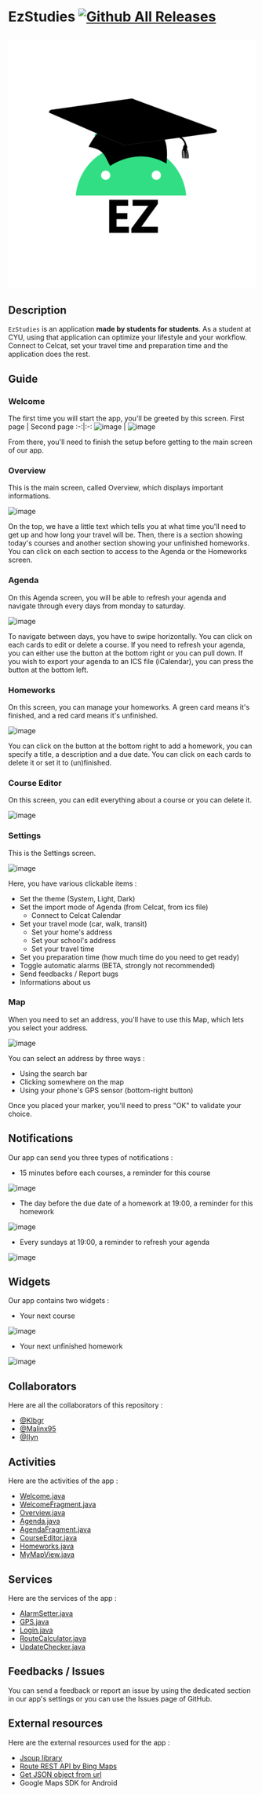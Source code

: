 # EzStudies [![Github All Releases](https://img.shields.io/github/downloads/Klbgr/EzStudies/latest/total.svg)](https://github.com/Klbgr/EzStudies/releases/latest)

![logo](./app/src/main/res/drawable/logo.png)
------
## Description

`EzStudies` is an application **made by students for students**. As a student at CYU, using that application can optimize your lifestyle and your workflow. Connect to Celcat, set your travel time and preparation time and the application does the rest.

## Guide

### Welcome

The first time you will start the app, you'll be greeted by this screen.
First page | Second page
:-:|:-:
![image](https://user-images.githubusercontent.com/43754408/150011406-273ac930-2279-47c8-8fe0-540f679bc267.png) | ![image](https://user-images.githubusercontent.com/43754408/150011424-b4153aea-52ad-4d9a-8b43-78662c22289c.png)

From there, you'll need to finish the setup before getting to the main screen of our app.

### Overview

This is the main screen, called Overview, which displays important informations.

![image](https://user-images.githubusercontent.com/43754408/150016616-0622a96b-346b-42e1-bc68-8089c67275b6.png)

On the top, we have a little text which tells you at what time you'll need to get up and how long your travel will be.
Then, there is a section showing today's courses and another section showing your unfinished homeworks.
You can click on each section to access to the Agenda or the Homeworks screen.

### Agenda

On this Agenda screen, you will be able to refresh your agenda and navigate through every days from monday to saturday.

![image](https://user-images.githubusercontent.com/43754408/150015996-3b5890ac-0c15-4867-803f-a4de3e4adc85.png)

To navigate between days, you have to swipe horizontally.
You can click on each cards to edit or delete a course.
If you need to refresh your agenda, you can either use the button at the bottom right or you can pull down.
If you wish to export your agenda to an ICS file (iCalendar), you can press the button at the bottom left.

### Homeworks

On this screen, you can manage your homeworks. A green card means it's finished, and a red card means it's unfinished.

![image](https://user-images.githubusercontent.com/43754408/150017086-f190257f-594f-4660-938e-76ca1f964709.png)

You can click on the button at the bottom right to add a homework, you can specify a title, a description and a due date.
You can click on each cards to delete it or set it to (un)finished.

### Course Editor

On this screen, you can edit everything about a course or you can delete it.

![image](https://user-images.githubusercontent.com/43754408/150020449-7ae1642f-defa-45aa-ba95-2b20cac0abbb.png)

### Settings

This is the Settings screen.

![image](https://user-images.githubusercontent.com/43754408/150014632-a1cfa32f-3b23-4a5d-998b-f04714877496.png)

Here, you have various clickable items :
- Set the theme (System, Light, Dark)
- Set the import mode of Agenda (from Celcat, from ics file)
  - Connect to Celcat Calendar
- Set your travel mode (car, walk, transit)
  - Set your home's address
  - Set your school's address
  - Set your travel time
- Set you preparation time (how much time do you need to get ready)
- Toggle automatic alarms (BETA, strongly not recommended)
- Send feedbacks / Report bugs
- Informations about us

### Map

When you need to set an address, you'll have to use this Map, which lets you select your address.

![image](https://user-images.githubusercontent.com/43754408/150014164-fe089928-0fa4-451e-a49b-eff5d61d54ae.png)

You can select an address by three ways :
- Using the search bar
- Clicking somewhere on the map
- Using your phone's GPS sensor (bottom-right button)

Once you placed your marker, you'll need to press "OK" to validate your choice.

## Notifications

Our app can send you three types of notifications :
- 15 minutes before each courses, a reminder for this course

![image](https://user-images.githubusercontent.com/43754408/150019973-3c59a98e-26f4-476d-98df-edc719ed31ad.png)

- The day before the due date of a homework at 19:00, a reminder for this homework

![image](https://user-images.githubusercontent.com/43754408/150019784-142462a9-e04a-45a2-8686-cdee454f1722.png)

- Every sundays at 19:00, a reminder to refresh your agenda

![image](https://user-images.githubusercontent.com/43754408/150020125-9c275d2c-ff25-4de2-8e97-de5ed91f7ede.png)

## Widgets

Our app contains two widgets :
- Your next course

![image](https://user-images.githubusercontent.com/43754408/150019889-a1de3e16-5e82-4f35-8a2f-88c749fdfaec.png)

- Your next unfinished homework

![image](https://user-images.githubusercontent.com/43754408/150019853-2e5c2c36-460b-4c6a-8e39-89ddfa460dc7.png)

## Collaborators

Here are all the collaborators of this repository :
- [@Klbgr](https://github.com/Klbgr)
- [@Malinx95](https://github.com/Malinx95)
- [@IIyn](https://github.com/IIyn)

## Activities

Here are the activities of the app :

- [Welcome.java](./app/src/main/java/com/ezstudies/app/activities/Agenda.java)
- [WelcomeFragment.java ](./app/src/main/java/com/ezstudies/app/activities/WelcomeFragment.java)
- [Overview.java](./app/src/main/java/com/ezstudies/app/activities/Overview.java)
- [Agenda.java](./app/src/main/java/com/ezstudies/app/activities/Agenda.java)
- [AgendaFragment.java](./app/src/main/java/com/ezstudies/app/activities/AgendaFragment.java)
- [CourseEditor.java](./app/src/main/java/com/ezstudies/app/activities/CourseEditor.java)
- [Homeworks.java ](./app/src/main/java/com/ezstudies/app/activities/Homeworks.java )
- [MyMapView.java](./app/src/main/java/com/ezstudies/app/activities/MyMapView.java)

## Services

Here are the services of the app :
- [AlarmSetter.java](./app/src/main/java/com/ezstudies/app/services/AlarmSetter.java)
- [GPS.java](./app/src/main/java/com/ezstudies/app/services/GPS.java)
- [Login.java](./app/src/main/java/com/ezstudies/app/services/Login.java)
- [RouteCalculator.java](./app/src/main/java/com/ezstudies/app/services/RouteCalculator.java)
- [UpdateChecker.java](./app/src/main/java/com/ezstudies/app/services/UpdateChecker.java)

## Feedbacks / Issues

You can send a feedback or report an issue by using the dedicated section in our app's settings or you can use the Issues page of GitHub.

## External resources

Here are the external resources used for the app :
- [Jsoup library](https://jsoup.org/)
- [Route REST API by Bing Maps](https://docs.microsoft.com/en-us/bingmaps/rest-services/routes/calculate-a-route)
- [Get JSON object from url](https://stackoverflow.com/questions/4308554/simplest-way-to-read-json-from-a-url-in-java)
- Google Maps SDK for Android

